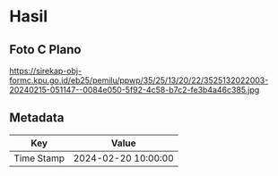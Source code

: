 # Hasil

## Foto C Plano

https://sirekap-obj-formc.kpu.go.id/eb25/pemilu/ppwp/35/25/13/20/22/3525132022003-20240215-051147--0084e050-5f92-4c58-b7c2-fe3b4a46c385.jpg


## Metadata

| Key        | Value               |
| ---------- | ------------------- |
| Time Stamp | 2024-02-20 10:00:00 |



